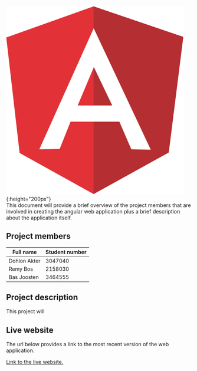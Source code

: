 ![Angular Logo](Angular.png){:height="200px"}
<br>
This document will provide a brief overview of the project members that are involved in creating the angular web application plus a brief description about the application itself.

## Project members

Full name | Student number
--------- | --------------
Dohlon Akter | 3047040
Remy Bos | 2158030
Bas Joosten | 3464555

## Project description

This project will 

## Live website

The url below provides a link to the most recent version of the web application.

[Link to the live website.](https://i231896.hera.fhict.nl/web-2/)